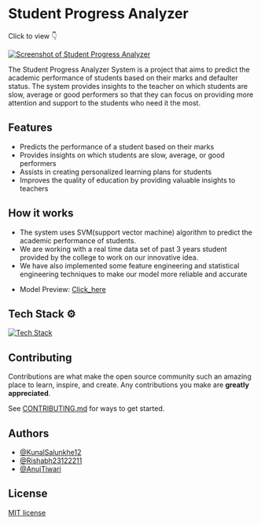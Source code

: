 
# Student Progress Analyzer

Click to view 👇

[![Screenshot of Student Progress Analyzer](https://drive.google.com/uc?id=1rMM4q3VWktdbB94ZqewDeMus4OyFDpiY)](https://student-progress-tracker.netlify.app/)


The Student Progress Analyzer System is a project that aims to predict the academic performance of students based on their marks and defaulter status. The system provides insights to the teacher on which students are slow, average or good performers so that they can focus on providing more attention and support to the students who need it the most.


## Features

- Predicts the performance of a student based on their marks
- Provides insights on which students are slow, average, or good performers
- Assists in creating personalized learning plans for students
- Improves the quality of education by providing valuable insights to teachers


## How it works

- The system uses SVM(support vector machine) algorithm to predict the academic performance of students. 
- We are working with a real time data set of past 3 years student provided by the college to work on our innovative idea.
- We have also implemented some feature engineering and statistical engineering techniques to make our model more reliable and accurate
* Model Preview: [Click_here](https://drive.google.com/file/d/1AjNisqcdcrBn8IvSCZScMLQGdzQCtDzq/view?usp=sharing)
## Tech Stack ⚙️

[![Tech Stack](https://skillicons.dev/icons?i=react,express,mongodb,tailwind,flask)](https://skillicons.dev)



## Contributing

Contributions are what make the open source community such an amazing place to learn, inspire, and create. Any contributions you make are **greatly appreciated**.

See [CONTRIBUTING.md](./CONTRIBUTING.md) for ways to get started.



## Authors

- [@KunalSalunkhe12](https://github.com/KunalSalunkhe12)
- [@Rishabh23122211](https://github.com/rishabh23122211)
- [@AnujTiwari](https://github.com/anuj2077)

## License
[MIT license](LICENSE)
